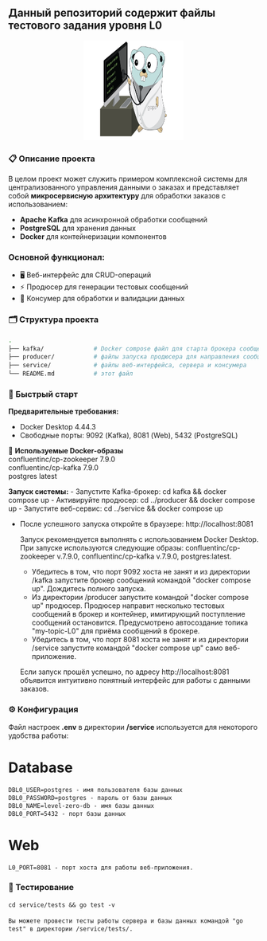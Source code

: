 ## Данный репозиторий содержит файлы тестового задания уровня L0  

<p align="center">
    <img src="GopherDoctor.png" alt="Гофер" width="200" height="200">
</p>

### 📋 Описание проекта  

В целом проект может служить примером комплексной системы для централизованного управления данными о заказах и представляет собой **микросервисную архитектуру** для обработки заказов с использованием:
- **Apache Kafka** для асинхронной обработки сообщений
- **PostgreSQL** для хранения данных
- **Docker** для контейнеризации компонентов

### Основной функционал:
- 🖥️ Веб-интерфейс для CRUD-операций
- ⚡ Продюсер для генерации тестовых сообщений
- 🔄 Консумер для обработки и валидации данных

### 🗂️ Структура проекта  

```bash
.
├── kafka/              # Docker compose файл для старта брокера сообщений
├── producer/           # файлы запуска продюсера для направления сообщений брокеру сообщений
├── service/            # файлы веб-интерфейса, сервера и консумера
└── README.md           # этот файл
```

### 🚀 Быстрый старт

**Предварительные требования:**
- Docker Desktop 4.44.3
- Свободные порты: 9092 (Kafka), 8081 (Web), 5432 (PostgreSQL)

🐳 **Используемые Docker-образы**  
     confluentinc/cp-zookeeper 7.9.0  
     confluentinc/cp-kafka 7.9.0  
     postgres latest  

**Запуск системы:**
    - Запустите Kafka-брокер: cd kafka && docker compose up
    - Активируйте продюсер: cd ../producer && docker compose up
    - Запустите веб-сервис: cd ../service && docker compose up
  - После успешного запуска откройте в браузере: http://localhost:8081

       Запуск рекомендуется выполнять с использованием Docker Desktop.  
       При запуске используются следующие образы: confluentinc/cp-zookeeper v.7.9.0, confluentinc/cp-kafka v.7.9.0, postgres:latest.  
      - Убедитесь в том, что порт 9092 хоста не занят и из директории /kafka запустите брокер сообщений командой "docker compose up". Дождитесь полного запуска.  
      - Из директории /producer запустите командой "docker compose up" продюсер. Продюсер направит несколько тестовых сообщений в брокер и контейнер, имитирующий поступление сообщений остановится. Предусмотрено автосоздание топика "my-topic-L0" для приёма сообщений в брокере.  
      - Убедитесь в том, что порт 8081 хоста не занят и из директории /service запустите командой "docker compose up" само веб-приложение.  

    Если запуск прошёл успешно, по адресу http://localhost:8081 объявится интуитивно понятный интерфейс для работы с данными заказов.  

### ⚙️ Конфигурация

Файл настроек **.env** в директории **/service** используется для некоторого удобства работы:
# Database
    DBL0_USER=postgres - имя пользователя базы данных 
    DBL0_PASSWORD=postgres - пароль от базы данных 
    DBL0_NAME=level-zero-db - имя базы данных  
    DBL0_PORT=5432 - порт базы данных  
# Web
    L0_PORT=8081 - порт хоста для работы веб-приложения.  

### 🧪 Тестирование

    cd service/tests && go test -v

    Вы можете провести тесты работы сервера и базы данных командой "go test" в директории /service/tests/.  